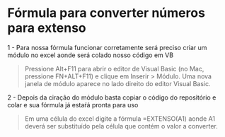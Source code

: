 <h1>Fórmula para converter números para extenso</h1>

<p>1 - Para nossa fórmula funcionar corretamente será preciso criar um módulo no excel aonde será colado nosso código em VB</p>

>Pressione Alt+F11 para abrir o editor de Visual Basic (no Mac, pressione FN+ALT+F11) e clique em Inserir > Módulo. Uma nova janela de módulo aparece no lado direito do editor Visual Basic.

<p>2 - Depois da ciração do módulo basta copiar o código do repositório e colar e sua fórmula já estaŕá pronta para uso</p>

>Em uma célula do excel digite a fórmula =EXTENSO(A1) aonde A1 deverá ser substituído pela célula que contém o valor a converter.
